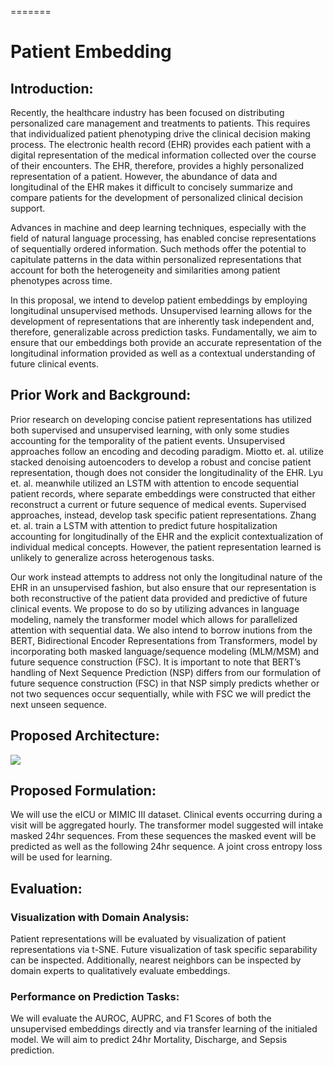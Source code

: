 =======
# Patient Embedding 
## Introduction:

Recently, the healthcare industry has been focused on distributing personalized care management and treatments to patients. This requires that individualized patient phenotyping drive the clinical decision making process. The electronic health record (EHR) provides each patient with a digital representation of the medical information collected over the course of their encounters. The EHR, therefore, provides a highly personalized representation of a patient. However, the abundance of data and longitudinal of the EHR makes it difficult to concisely summarize and compare patients for the development of personalized clinical decision support.

Advances in machine and deep learning techniques, especially with the field of natural language processing, has enabled concise representations of sequentially ordered information. Such methods offer the potential to capitulate patterns in the data within personalized representations that account for both the heterogeneity and similarities among patient phenotypes across time.

In this proposal, we intend to develop patient embeddings by employing longitudinal unsupervised methods. Unsupervised learning allows for the development of representations that are inherently task independent and, therefore, generalizable across prediction tasks. Fundamentally, we aim to ensure that our embeddings both provide an accurate representation of the longitudinal information provided as well as a contextual understanding of future clinical events.  

## Prior Work and Background:

Prior research on developing concise patient representations has utilized both supervised and unsupervised learning, with only some studies accounting for the temporality of the patient events. Unsupervised approaches follow an encoding and decoding paradigm. Miotto et. al. utilize stacked denoising autoencoders to develop a robust and concise patient representation, though does not consider the longitudinality of the EHR. Lyu et. al. meanwhile utilized an LSTM with attention to encode sequential patient records, where separate embeddings were constructed that either reconstruct a current or future sequence of medical events. Supervised approaches, instead, develop task specific patient representations. Zhang et. al. train a LSTM with attention to predict future hospitalization accounting for longitudinally of the EHR and the explicit contextualization of individual medical concepts. However, the patient representation learned is unlikely to generalize across heterogenous tasks.

Our work instead attempts to address not only the longitudinal nature of the EHR in an unsupervised fashion, but also ensure that our representation is both reconstructive of the patient data provided and predictive of future clinical events. We propose to do so by utilizing advances in language modeling, namely the transformer model which allows for parallelized attention with sequential data. We also intend to borrow inutions from the BERT, Bidirectional Encoder Representations from Transformers, model by incorporating both masked language/sequence modeling (MLM/MSM) and future sequence construction (FSC). It is important to note that BERT’s handling of Next Sequence Prediction (NSP) differs from our formulation of future sequence construction (FSC) in that NSP simply predicts whether or not two sequences occur sequentially, while with FSC we will predict the next unseen sequence.

## Proposed Architecture:

![](https://github.com/neiljethani/EHR/blob/master/patient_embedding/PTE_architecture.png)

## Proposed Formulation:

We will use the eICU or MIMIC III dataset. Clinical events occurring during a visit will be aggregated hourly. The transformer model suggested will intake masked 24hr sequences. From these sequences the masked event will be predicted as well as the following 24hr sequence. A joint cross entropy loss will be used for learning.

## Evaluation:

### Visualization with Domain Analysis:

Patient representations will be evaluated by visualization of patient representations via t-SNE. Future visualization of task specific separability can be inspected. Additionally, nearest neighbors can be inspected by domain experts to qualitatively evaluate embeddings.

### Performance on Prediction Tasks:

We will evaluate the AUROC, AUPRC, and F1 Scores of both the unsupervised embeddings directly and via transfer learning of the initialed model. We will aim to predict 24hr Mortality, Discharge, and Sepsis prediction.

